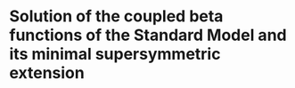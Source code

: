 # Solution of the coupled beta functions of the Standard Model and its minimal supersymmetric extension

